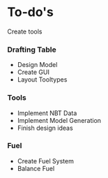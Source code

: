 # To-do's
Create tools

### Drafting Table
- Design Model
- Create GUI
- Layout Tooltypes

### Tools
- Implement NBT Data
- Implement Model Generation
- Finish design ideas

### Fuel
- Create Fuel System
- Balance Fuel